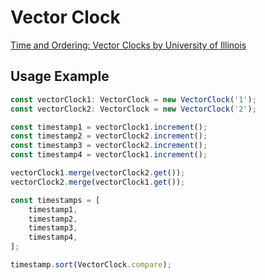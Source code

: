 # Vector Clock

[Time and Ordering: Vector Clocks by University of Illinois](https://www.youtube.com/watch?v=jD4ECsieFbE)

## Usage Example

```typescript
const vectorClock1: VectorClock = new VectorClock('1');
const vectorClock2: VectorClock = new VectorClock('2');

const timestamp1 = vectorClock1.increment();
const timestamp2 = vectorClock2.increment();
const timestamp3 = vectorClock2.increment();
const timestamp4 = vectorClock1.increment();

vectorClock1.merge(vectorClock2.get());
vectorClock2.merge(vectorClock1.get());

const timestamps = [
    timestamp1,
    timestamp2,
    timestamp3,
    timestamp4,
];

timestamp.sort(VectorClock.compare);
```